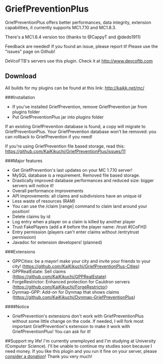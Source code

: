 # GriefPreventionPlus
GriefPreventionPlus offers better performances, data integrity, extension capabilities, it currently supports MC1.7.10 and MC1.8.3.

There's a MC1.6.4 version too (thanks to @CappyT and @dedo1911)

Feedback are needed! If you found an issue, please report it!
Please use the "issues" page on Github!

DeVcoFTB's servers use this plugin. Check it at http://www.devcoftb.com

## Download
All builds for my plugins can be found at this link: http://kaikk.net/mc/

###Installation
- If you've installed GriefPrevention, remove GriefPrevention jar from plugins folder
- Put GriefPreventionPlus jar into plugins folder

If an existing GriefPrevention database is found, a copy will migrate to GriefPreventionPlus.
Your GriefPrevention database won't be removed: you can rollback to GriefPrevention if you need!

If you're using GriefPrevention file based storage, read this: https://github.com/KaiKikuchi/GriefPreventionPlus/issues/11

###Major features
- Get GriefPrevention's last updates on your MC 1.7.10 server!
- MySQL database is a requirement. Removed file based storage.
- Drastically improved database performances and reduced size: bigger servers will notice it!
- Overall performance improvements
- API improvements: all claims and subdivisions have an unique id
- Less waste of resources (RAM)
- You can use the /claim [range] command to claim land around your position!
- Delete claims by id
- Log entry when a player on a claim is killed by another player
- Trust FakePlayers (add a # before the player name: /trust #[CoFH])
- Entry permission (players can't enter claims without /entrytrust permission)
- Javadoc for extension developers! (planned)

###Extensions
- GPPCities: be a mayor! make your city and invite your friends to your city! (https://github.com/KaiKikuchi/GriefPreventionPlus-Cities)
- GPPRealEstate: Sell claims (https://github.com/KaiKikuchi/GPPRealEstate)
- ForgeRestrictor: Enhanced protection for Cauldron servers (https://github.com/KaiKikuchi/ForgeRestrictor)
- Dynmap-GPP: Add-on for Dynmap that shows claims (https://github.com/KaiKikuchi/Dynmap-GriefPreventionPlus)

####Notice
- GriefPrevention's extensions don't work with GriefPreventionPlus without some little change on the code. If needed, I will fork most important GriefPrevention's extension to make it work with GriefPreventionPlus! You can ask for it!

##Support my life!
I'm currently unemployed and I'm studying at University (Computer Science).
I'll be unable to continue my studies soon because I need money.
If you like this plugin and you run it fine on your server, please <a href='http://kaikk.net/mc/#donate'>consider a donation</a>!
Thank you very much!
